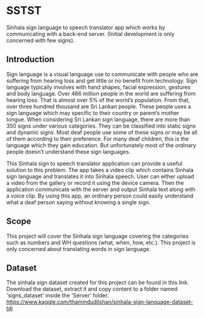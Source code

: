 # SSTST
Sinhala sign language to speech translator app which works by communicating with a back-end server. (Initial development is only concerned with few signs).

## Introduction
Sign language is a visual language use to communicate with people who are suffering from hearing loss and get little or no benefit from technology. Sign language typically involves with hand shapes, facial expression, gestures and body language. Over 466 million people in the world are suffering from hearing loss. That is almost over 5% of the world’s population. From that, over three hundred thousand are Sri Lankan people. These people uses a sign language which may specific to their country or parent’s mother tongue. When considering Sri Lankan sign language, there are more than 350 signs under various categories. They can be classified into static signs and dynamic signs. Most deaf people use some of these signs or may be all of them according to their preference. For many deaf children, this is the language which they gain education. But unfortunately most of the ordinary people doesn’t understand these sign languages.

This Sinhala sign to speech translator application can provide a useful solution to this problem. The app takes a video clip which contains Sinhala sign language and translates it into Sinhala speech. User can either upload a video from the gallery or record it using the device camera. Then the application communicate with the server and output Sinhala text along with a voice clip. By using this app, an ordinary person could easily understand what a deaf person saying without knowing a single sign.

## Scope
This project will cover the Sinhala sign language covering the categories such as numbers and WH questions (what, when, how, etc.). This project is only concerned about translating words in sign language.

## Dataset
The sinhala sign dataset created for this project can be found in this link. Download the dataset, extract it and copy content to a folder named 'signs_dataset' inside the 'Server' folder.
https://www.kaggle.com/thamindudilshan/sinhala-sign-language-dataset-tdj

